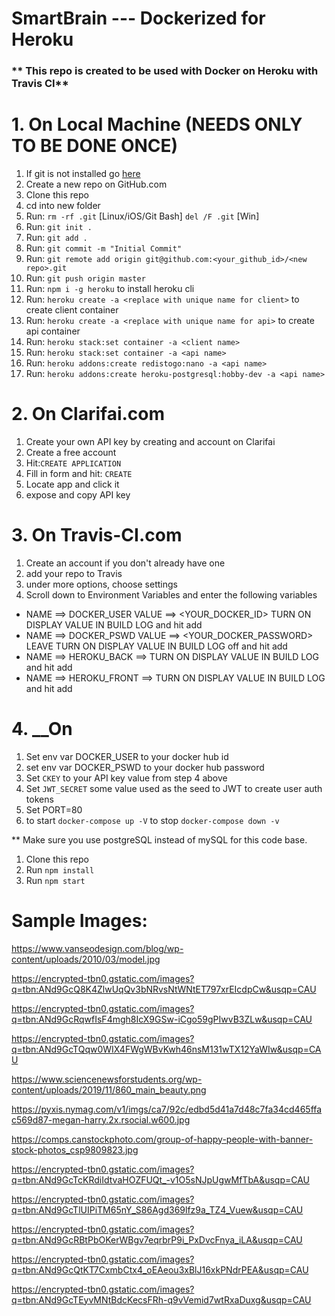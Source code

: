 # __**SmartBrain --- Dockerized for Heroku**__
### __** This repo is created to be used with Docker on Heroku with Travis CI**__
#
# __1. On Local Machine (NEEDS ONLY TO BE DONE ONCE)__
1. If git is not installed go [here](https://github.com/git-guides/install-git)
1. Create a new repo on GitHub.com
1. Clone this repo
1. cd into new folder
1. Run: `rm -rf .git` [Linux/iOS/Git Bash] `del /F .git` [Win]
1. Run: `git init .`
1. Run: `git add .`
1. Run: `git commit -m "Initial Commit"`
1. Run: `git remote add origin git@github.com:<your_github_id>/<new repo>.git`
1. Run: `git push origin master`
1. Run: `npm i -g heroku` to install heroku cli
1. Run: `heroku create -a <replace with unique name for client>` to create client container
1. Run: `heroku create -a <replace with unique name for api>` to create api container
1. Run: `heroku stack:set container -a <client name>`
1. Run: `heroku stack:set container -a <api name>`
1. Run: `heroku addons:create redistogo:nano -a <api name>`
1. Run: `heroku addons:create heroku-postgresql:hobby-dev -a <api name>`

# 2. __On Clarifai.com__
1. Create your own API key by creating and account on Clarifai  
1. Create a free account
1. Hit:`CREATE APPLICATION`
1. Fill in form and hit: `CREATE`
1. Locate app and click it
1. expose and copy API key


# 3. __On Travis-CI.com__
1. Create an account if you don't already have one
1. add your repo to Travis
1. under more options, choose settings
1. Scroll down to Environment Variables and enter the following variables
* NAME ==> DOCKER_USER VALUE ==> <YOUR_DOCKER_ID> TURN ON DISPLAY VALUE IN BUILD LOG and hit add
* NAME ==> DOCKER_PSWD VALUE ==> <YOUR_DOCKER_PASSWORD> LEAVE TURN ON DISPLAY VALUE IN BUILD LOG off and hit add
* NAME ==> HEROKU_BACK ==> <replace with unique name for api> TURN ON DISPLAY VALUE IN BUILD LOG and hit add
* NAME ==> HEROKU_FRONT ==> <replace with unique name for client> TURN ON DISPLAY VALUE IN BUILD LOG and hit add





# 4. __On
1. Set env var DOCKER_USER to your docker hub id
2. set env var DOCKER_PSWD to your docker hub password
3. Set `CKEY` to your API key value from step 4 above
6. Set `JWT_SECRET` some value used as the seed to JWT to create user auth tokens
7. Set PORT=80
8. to start `docker-compose up -V` to stop `docker-compose down -v`




** Make sure you use postgreSQL instead of mySQL for this code base.


1. Clone this repo
2. Run `npm install`
3. Run `npm start`

# __Sample Images:__

https://www.vanseodesign.com/blog/wp-content/uploads/2010/03/model.jpg

https://encrypted-tbn0.gstatic.com/images?q=tbn:ANd9GcQ8K4ZlwUqQv3bNRvsNtWNtET797xrEIcdpCw&usqp=CAU

https://encrypted-tbn0.gstatic.com/images?q=tbn:ANd9GcRqwfIsF4mgh8IcX9GSw-iCgo59gPIwvB3ZLw&usqp=CAU

https://encrypted-tbn0.gstatic.com/images?q=tbn:ANd9GcTQqw0WIX4FWgWBvKwh46nsM131wTX12YaWIw&usqp=CAU

https://www.sciencenewsforstudents.org/wp-content/uploads/2019/11/860_main_beauty.png

https://pyxis.nymag.com/v1/imgs/ca7/92c/edbd5d41a7d48c7fa34cd465ffac569d87-megan-harry.2x.rsocial.w600.jpg

https://comps.canstockphoto.com/group-of-happy-people-with-banner-stock-photos_csp9809823.jpg

https://encrypted-tbn0.gstatic.com/images?q=tbn:ANd9GcTcKRdiIdtvaHOZFUQt_-v1O5sNJpUgwMfTbA&usqp=CAU

https://encrypted-tbn0.gstatic.com/images?q=tbn:ANd9GcTlUIPiTM65nY_S86Agd369lfz9a_TZ4_Vuew&usqp=CAU

https://encrypted-tbn0.gstatic.com/images?q=tbn:ANd9GcRBtPbOKerWBgv7eqrbrP9i_PxDvcFnya_iLA&usqp=CAU

https://encrypted-tbn0.gstatic.com/images?q=tbn:ANd9GcQtKT7CxmbCtx4_oEAeou3xBlJ16xkPNdrPEA&usqp=CAU

https://encrypted-tbn0.gstatic.com/images?q=tbn:ANd9GcTEyvMNtBdcKecsFRh-q9vVemid7wtRxaDuxg&usqp=CAU
